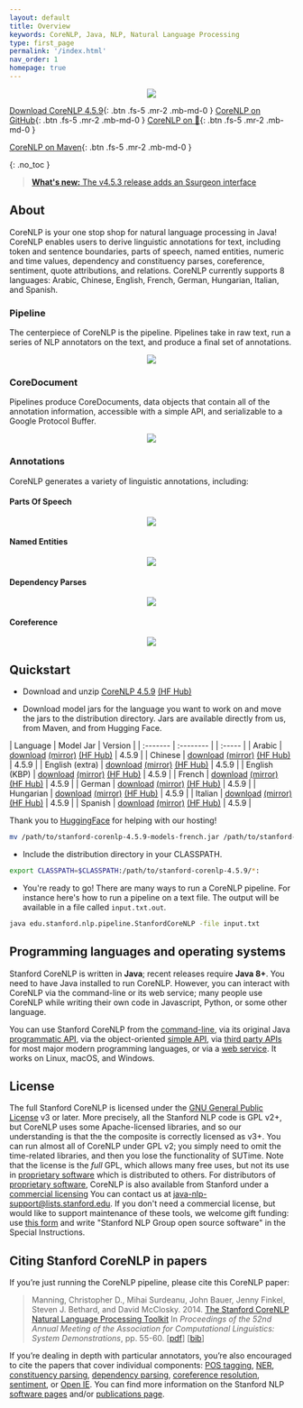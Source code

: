 ```yaml
---
layout: default
title: Overview
keywords: CoreNLP, Java, NLP, Natural Language Processing
type: first_page
permalink: '/index.html'
nav_order: 1
homepage: true
---
```



<p align="center">
   <img src="assets/images/corenlp-title.png">
</p>

[<i class="fab fa-java"></i> Download CoreNLP 4.5.9](https://nlp.stanford.edu/software/stanford-corenlp-4.5.9.zip){: .btn .fs-5 .mr-2 .mb-md-0 }
[<i class="fab fa-github"></i> CoreNLP on GitHub](https://github.com/stanfordnlp/CoreNLP){: .btn .fs-5 .mr-2 .mb-md-0 }
[CoreNLP on 🤗](https://huggingface.co/stanfordnlp/CoreNLP/tree/main){: .btn .fs-5 .mr-2 .mb-md-0 }

[<i class="fab fa-sonatype"></i> CoreNLP on Maven](https://search.maven.org/artifact/edu.stanford.nlp/stanford-corenlp/4.4.0/jar){: .btn .fs-5 .mr-2 .mb-md-0 }

{: .no_toc }

> [**What's new:** The v4.5.3 release adds an Ssurgeon interface](https://stanfordnlp.github.io/CoreNLP/history.html)

## About

CoreNLP is your one stop shop for natural language processing in Java! CoreNLP enables users to derive linguistic annotations for text, including token
and sentence boundaries, parts of speech, named entities, numeric and time values, dependency and constituency parses, coreference, sentiment, 
quote attributions, and relations. CoreNLP currently supports 8 languages: Arabic, Chinese, English, French, German, Hungarian, Italian, and Spanish.

### Pipeline

The centerpiece of CoreNLP is the pipeline. Pipelines take in raw text, run a series of NLP annotators on the text, and produce a final
set of annotations.

<p align="center">
   <img src="assets/images/pipeline.png">
</p>

### CoreDocument

Pipelines produce CoreDocuments, data objects that contain all of the annotation information, accessible with a simple API, and serializable
to a Google Protocol Buffer.

<p align="center">
  <img src="assets/images/text-to-annotation.png">
</p> 

### Annotations

CoreNLP generates a variety of linguistic annotations, including:

#### Parts Of Speech

<p align="center">
  <img src="assets/images/pos.png">
</p> 

#### Named Entities

<p align="center">
  <img src="assets/images/ner.png">
</p> 

#### Dependency Parses

<p align="center">
  <img src="assets/images/depparse.png">
</p> 

#### Coreference

<p align="center">
  <img src="assets/images/coref.png">
</p> 

## Quickstart

* Download and unzip [CoreNLP 4.5.9](https://nlp.stanford.edu/software/stanford-corenlp-4.5.9.zip) [(HF Hub)](https://huggingface.co/stanfordnlp/CoreNLP/tree/main)

* Download model jars for the language you want to work on and move the jars to the distribution directory. Jars are available directly from us, from Maven, and from Hugging Face.

| Language | Model Jar | Version |
| :------- | :-------- | | :----- |
| Arabic | [download](https://search.maven.org/remotecontent?filepath=edu/stanford/nlp/stanford-corenlp/4.5.9/stanford-corenlp-4.5.9-models-arabic.jar) [(mirror)](https://nlp.stanford.edu/software/stanford-corenlp-4.5.9-models-arabic.jar) [(HF Hub)](https://huggingface.co/stanfordnlp/corenlp-arabic/tree/v4.5.9) | 4.5.9 |
| Chinese | [download](https://search.maven.org/remotecontent?filepath=edu/stanford/nlp/stanford-corenlp/4.5.9/stanford-corenlp-4.5.9-models-chinese.jar) [(mirror)](https://nlp.stanford.edu/software/stanford-corenlp-4.5.9-models-chinese.jar) [(HF Hub)](https://huggingface.co/stanfordnlp/corenlp-chinese/tree/v4.5.9) | 4.5.9 |
| English (extra) | [download](https://search.maven.org/remotecontent?filepath=edu/stanford/nlp/stanford-corenlp/4.5.9/stanford-corenlp-4.5.9-models-english.jar) [(mirror)](https://nlp.stanford.edu/software/stanford-corenlp-4.5.9-models-english.jar) [(HF Hub)](https://huggingface.co/stanfordnlp/corenlp-english-extra/tree/v4.5.9) | 4.5.9 |
| English (KBP) | [download](https://search.maven.org/remotecontent?filepath=edu/stanford/nlp/stanford-corenlp/4.5.9/stanford-corenlp-4.5.9-models-english-kbp.jar) [(mirror)](https://nlp.stanford.edu/software/stanford-corenlp-4.5.9-models-english-kbp.jar) [(HF Hub)](https://huggingface.co/stanfordnlp/corenlp-english-kbp/tree/v4.5.9) | 4.5.9 |
| French | [download](https://search.maven.org/remotecontent?filepath=edu/stanford/nlp/stanford-corenlp/4.5.9/stanford-corenlp-4.5.9-models-french.jar) [(mirror)](https://nlp.stanford.edu/software/stanford-corenlp-4.5.9-models-french.jar) [(HF Hub)](https://huggingface.co/stanfordnlp/corenlp-french/tree/v4.5.9) | 4.5.9 |
| German | [download](https://search.maven.org/remotecontent?filepath=edu/stanford/nlp/stanford-corenlp/4.5.9/stanford-corenlp-4.5.9-models-german.jar) [(mirror)](https://nlp.stanford.edu/software/stanford-corenlp-4.5.9-models-german.jar) [(HF Hub)](https://huggingface.co/stanfordnlp/corenlp-german/tree/v4.5.9) | 4.5.9 |
| Hungarian | [download](https://search.maven.org/remotecontent?filepath=edu/stanford/nlp/stanford-corenlp/4.5.9/stanford-corenlp-4.5.9-models-hungarian.jar) [(mirror)](https://nlp.stanford.edu/software/stanford-corenlp-4.5.9-models-hungarian.jar) [(HF Hub)](https://huggingface.co/stanfordnlp/corenlp-hungarian/tree/v4.5.9) | 4.5.9 |
| Italian | [download](https://search.maven.org/remotecontent?filepath=edu/stanford/nlp/stanford-corenlp/4.5.9/stanford-corenlp-4.5.9-models-italian.jar) [(mirror)](https://nlp.stanford.edu/software/stanford-corenlp-4.5.9-models-italian.jar) [(HF Hub)](https://huggingface.co/stanfordnlp/corenlp-italian/tree/v4.5.9) | 4.5.9 |
| Spanish | [download](https://search.maven.org/remotecontent?filepath=edu/stanford/nlp/stanford-corenlp/4.5.9/stanford-corenlp-4.5.9-models-spanish.jar) [(mirror)](https://nlp.stanford.edu/software/stanford-corenlp-4.5.9-models-spanish.jar) [(HF Hub)](https://huggingface.co/stanfordnlp/corenlp-spanish/tree/v4.5.9) | 4.5.9 |

Thank you to [HuggingFace](https://huggingface.co/) for helping with our hosting!

```bash
mv /path/to/stanford-corenlp-4.5.9-models-french.jar /path/to/stanford-corenlp-4.5.9
```

* Include the distribution directory in your CLASSPATH.

```bash
export CLASSPATH=$CLASSPATH:/path/to/stanford-corenlp-4.5.9/*:
```

* You're ready to go! There are many ways to run a CoreNLP pipeline. For instance here's how to run a pipeline on a text file.
The output will be available in a file called `input.txt.out`.

```bash
java edu.stanford.nlp.pipeline.StanfordCoreNLP -file input.txt
```
## Programming languages and operating systems

Stanford CoreNLP is written in **Java**; recent releases  require
**Java 8+**. You need to have Java installed to run
CoreNLP. However, you can interact with CoreNLP via the command-line
or its web service;
many people use CoreNLP while writing their own code in Javascript,
Python, or some other language.

You can use Stanford CoreNLP from the [command-line](cmdline.html),
via its original Java
[programmatic API](api.html), via the object-oriented [simple API](https://stanfordnlp.github.io/CoreNLP/simple.html),
via [third party APIs](other-languages.html) for most major modern
programming languages, or via a [web service](corenlp-server.html).
It works on Linux, macOS, and Windows.

## License

The full Stanford CoreNLP is licensed under the [GNU General Public License](http://www.gnu.org/licenses/gpl.html)
v3 or later. More precisely, all the Stanford NLP
code is GPL v2+, but CoreNLP uses some Apache-licensed libraries,
and so our understanding is that the the composite is correctly
licensed as v3+. You can run almost all of CoreNLP under GPL v2; you
simply need to omit the time-related libraries, and then you lose the
functionality of SUTime.
Note that the license is the <i>full</i> GPL,
which allows many free uses, but not its use in 
[proprietary software](http://www.gnu.org/licenses/gpl-faq.html#GPLInProprietarySystem) 
which is distributed to others.
For distributors of
[proprietary software](http://www.gnu.org/licenses/gpl-faq.html#GPLInProprietarySystem),
CoreNLP is also available from Stanford under a
[commercial licensing](http://techfinder.stanford.edu/technology_detail.php?ID=29724)
You can contact us at
[java-nlp-support@lists.stanford.edu](mailto:java-nlp-support@lists.stanford.edu).
If you don't need a commercial license, but would like to support
maintenance of these tools, we welcome gift funding:
use [this form](http://giving.stanford.edu/goto/writeingift)
and write "Stanford NLP Group open source software" in the Special Instructions.


## Citing Stanford CoreNLP in papers

If you&rsquo;re just running the CoreNLP pipeline, please cite this CoreNLP paper:

> Manning, Christopher D., Mihai Surdeanu, John Bauer, Jenny Finkel, Steven J. Bethard, and David McClosky. 2014. [The Stanford CoreNLP Natural Language Processing Toolkit](http://nlp.stanford.edu/pubs/StanfordCoreNlp2014.pdf) In *Proceedings of the 52nd Annual Meeting of the Association for Computational Linguistics: System Demonstrations*, pp. 55-60. \[[pdf](https://nlp.stanford.edu/pubs/StanfordCoreNlp2014.pdf)\] \[[bib](https://nlp.stanford.edu/pubs/StanfordCoreNlp2014.bib)\]

If you&rsquo;re dealing in depth with particular annotators,
you&rsquo;re also encouraged to cite the papers that cover individual
components:
[POS tagging](http://nlp.stanford.edu/software/tagger.html),
[NER](http://nlp.stanford.edu/software/CRF-NER.html),
[constituency parsing](http://nlp.stanford.edu/software/lex-parser.html),
[dependency parsing](http://nlp.stanford.edu/software/nndep.html),
[coreference resolution](http://nlp.stanford.edu/software/dcoref.html),
[sentiment](http://nlp.stanford.edu/sentiment/), or [Open IE](http://nlp.stanford.edu/software/openie.html).
You can find more information on the Stanford NLP
[software pages](http://nlp.stanford.edu/software/) and/or
[publications page](http://nlp.stanford.edu/pubs/).
